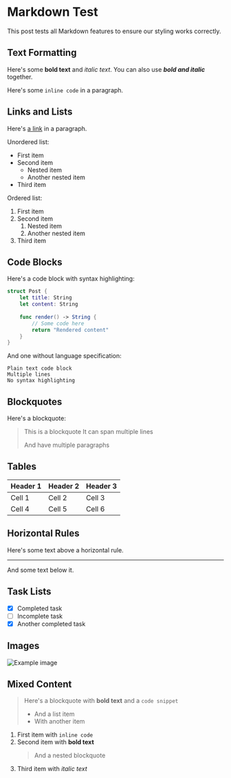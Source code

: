 # Markdown Test

This post tests all Markdown features to ensure our styling works correctly.

## Text Formatting

Here's some **bold text** and *italic text*. You can also use ***bold and italic*** together.

Here's some `inline code` in a paragraph.

## Links and Lists

Here's [a link](https://example.com) in a paragraph.

Unordered list:
- First item
- Second item
  - Nested item
  - Another nested item
- Third item

Ordered list:
1. First item
2. Second item
   1. Nested item
   2. Another nested item
3. Third item

## Code Blocks

Here's a code block with syntax highlighting:

```swift
struct Post {
    let title: String
    let content: String
    
    func render() -> String {
        // Some code here
        return "Rendered content"
    }
}
```

And one without language specification:

```
Plain text code block
Multiple lines
No syntax highlighting
```

## Blockquotes

Here's a blockquote:

> This is a blockquote
> It can span multiple lines
>
> And have multiple paragraphs

## Tables

| Header 1 | Header 2 | Header 3 |
|----------|----------|----------|
| Cell 1   | Cell 2   | Cell 3   |
| Cell 4   | Cell 5   | Cell 6   |

## Horizontal Rules

Here's some text above a horizontal rule.

---

And some text below it.

## Task Lists

- [x] Completed task
- [ ] Incomplete task
- [x] Another completed task

## Images

![Example image](https://example.com/image.jpg)

## Mixed Content

> Here's a blockquote with **bold text** and a `code snippet`
> - And a list item
> - With another item

1. First item with `inline code`
2. Second item with **bold text**
   > And a nested blockquote
3. Third item with *italic text* 